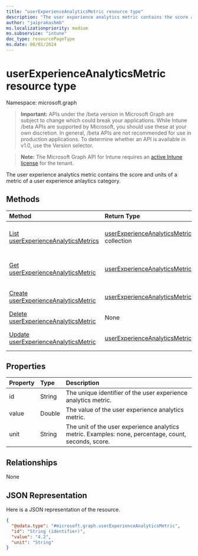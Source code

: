 ```yaml
---
title: "userExperienceAnalyticsMetric resource type"
description: "The user experience analytics metric contains the score and units of a metric of a user experience anlaytics category."
author: "jaiprakashmb"
ms.localizationpriority: medium
ms.subservice: "intune"
doc_type: resourcePageType
ms.date: 08/01/2024
---
```


# userExperienceAnalyticsMetric resource type

Namespace: microsoft.graph

> **Important:** APIs under the /beta version in Microsoft Graph are subject to change which could break your applications. While Intune /beta APIs are supported by Microsoft, you should use these at your own discretion. In general, /beta APIs are not recommended for use in production applications. To determine whether an API is available in v1.0, use the Version selector.

> **Note:** The Microsoft Graph API for Intune requires an [active Intune license](https://go.microsoft.com/fwlink/?linkid=839381) for the tenant.

The user experience analytics metric contains the score and units of a metric of a user experience anlaytics category.

## Methods
|Method|Return Type|Description|
|:---|:---|:---|
|[List userExperienceAnalyticsMetrics](../api/intune-devices-userexperienceanalyticsmetric-list.md)|[userExperienceAnalyticsMetric](../resources/intune-devices-userexperienceanalyticsmetric.md) collection|List properties and relationships of the [userExperienceAnalyticsMetric](../resources/intune-devices-userexperienceanalyticsmetric.md) objects.|
|[Get userExperienceAnalyticsMetric](../api/intune-devices-userexperienceanalyticsmetric-get.md)|[userExperienceAnalyticsMetric](../resources/intune-devices-userexperienceanalyticsmetric.md)|Read properties and relationships of the [userExperienceAnalyticsMetric](../resources/intune-devices-userexperienceanalyticsmetric.md) object.|
|[Create userExperienceAnalyticsMetric](../api/intune-devices-userexperienceanalyticsmetric-create.md)|[userExperienceAnalyticsMetric](../resources/intune-devices-userexperienceanalyticsmetric.md)|Create a new [userExperienceAnalyticsMetric](../resources/intune-devices-userexperienceanalyticsmetric.md) object.|
|[Delete userExperienceAnalyticsMetric](../api/intune-devices-userexperienceanalyticsmetric-delete.md)|None|Deletes a [userExperienceAnalyticsMetric](../resources/intune-devices-userexperienceanalyticsmetric.md).|
|[Update userExperienceAnalyticsMetric](../api/intune-devices-userexperienceanalyticsmetric-update.md)|[userExperienceAnalyticsMetric](../resources/intune-devices-userexperienceanalyticsmetric.md)|Update the properties of a [userExperienceAnalyticsMetric](../resources/intune-devices-userexperienceanalyticsmetric.md) object.|

## Properties
|Property|Type|Description|
|:---|:---|:---|
|id|String|The unique identifier of the user experience analytics metric.|
|value|Double|The value of the user experience analytics metric.|
|unit|String|The unit of the user experience analytics metric. Examples: none, percentage, count, seconds, score.|

## Relationships
None

## JSON Representation
Here is a JSON representation of the resource.
<!-- {
  "blockType": "resource",
  "keyProperty": "id",
  "@odata.type": "microsoft.graph.userExperienceAnalyticsMetric"
}
-->
``` json
{
  "@odata.type": "#microsoft.graph.userExperienceAnalyticsMetric",
  "id": "String (identifier)",
  "value": "4.2",
  "unit": "String"
}
```